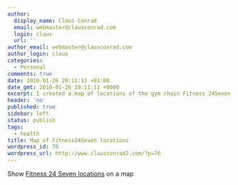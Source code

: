 ```yaml
---
author:
  display_name: Claus Conrad
  email: webmaster@clausconrad.com
  login: claus
  url: ''
author_email: webmaster@clausconrad.com
author_login: claus
categories:
  - Personal
comments: true
date: 2010-01-26 20:11:11 +01:00
date_gmt: 2010-01-26 19:11:11 +0000
excerpt: I created a map of locations of the gym chain Fitness 24Seven to make it easier to find one near me (and you).
header: 'no'
published: true
sidebar: left
status: publish
tags:
  - health
title: Map of Fitness24Seven locations
wordpress_id: 76
wordpress_url: http://www.clausconrad2.com/?p=76
---
```

Show [Fitness 24 Seven locations](https://www.google.com/maps/d/u/0/edit?mid=1U7Int-plNPKr4gXDoK2UjSqTero&ie=UTF8&msa=0&ll=57.42562921950885%2C15.11046&spn=3.99226%2C6.297249&source=embed&z=9) on a map